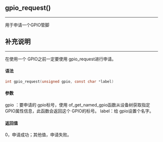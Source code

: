 ## gpio_request()

---

用于申请一个GPIO管脚

## 补充说明

---

在使用一个 GPIO之前一定要使用 gpio_request进行申请。

#### 语法

```c
int gpio_request(unsigned gpio, const char *label)
```

#### 参数

gpio ：要申请的 gpio标号，使用 of_get_named_gpio函数从设备树获取指定 GPIO属性信息，此函数会返回这个 GPIO的标号。
label：给 gpio设置个名字。

#### 返回值

 0，申请成功；其他值，申请失败。
